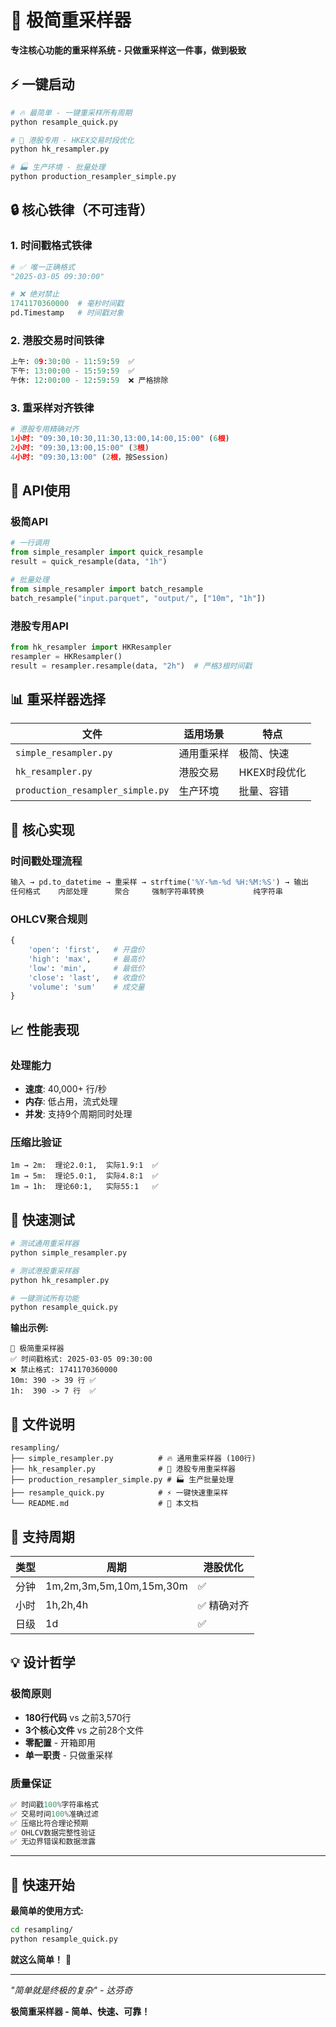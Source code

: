 # 🔄 极简重采样器

**专注核心功能的重采样系统 - 只做重采样这一件事，做到极致**

## ⚡ 一键启动

```bash
# 🔥 最简单 - 一键重采样所有周期
python resample_quick.py

# 🏢 港股专用 - HKEX交易时段优化
python hk_resampler.py

# 🏭 生产环境 - 批量处理
python production_resampler_simple.py
```

## 🔒 核心铁律（不可违背）

### 1. 时间戳格式铁律
```python
# ✅ 唯一正确格式
"2025-03-05 09:30:00"

# ❌ 绝对禁止
1741170360000  # 毫秒时间戳
pd.Timestamp   # 时间戳对象
```

### 2. 港股交易时间铁律
```python
上午: 09:30:00 - 11:59:59  ✅
下午: 13:00:00 - 15:59:59  ✅
午休: 12:00:00 - 12:59:59  ❌ 严格排除
```

### 3. 重采样对齐铁律
```python
# 港股专用精确对齐
1小时: "09:30,10:30,11:30,13:00,14:00,15:00" (6根)
2小时: "09:30,13:00,15:00" (3根)  
4小时: "09:30,13:00" (2根，按Session)
```

## 🚀 API使用

### 极简API
```python
# 一行调用
from simple_resampler import quick_resample
result = quick_resample(data, "1h")

# 批量处理
from simple_resampler import batch_resample
batch_resample("input.parquet", "output/", ["10m", "1h"])
```

### 港股专用API
```python
from hk_resampler import HKResampler
resampler = HKResampler()
result = resampler.resample(data, "2h")  # 严格3根时间戳
```

## 📊 重采样器选择

| 文件 | 适用场景 | 特点 |
|-----|---------|------|
| `simple_resampler.py` | 通用重采样 | 极简、快速 |
| `hk_resampler.py` | 港股交易 | HKEX时段优化 |
| `production_resampler_simple.py` | 生产环境 | 批量、容错 |

## 🔧 核心实现

### 时间戳处理流程
```python
输入 → pd.to_datetime → 重采样 → strftime('%Y-%m-%d %H:%M:%S') → 输出
任何格式    内部处理      聚合     强制字符串转换           纯字符串
```

### OHLCV聚合规则
```python
{
    'open': 'first',   # 开盘价
    'high': 'max',     # 最高价  
    'low': 'min',      # 最低价
    'close': 'last',   # 收盘价
    'volume': 'sum'    # 成交量
}
```

## 📈 性能表现

### 处理能力
- **速度**: 40,000+ 行/秒
- **内存**: 低占用，流式处理
- **并发**: 支持9个周期同时处理

### 压缩比验证
```
1m → 2m:  理论2.0:1,  实际1.9:1  ✅
1m → 5m:  理论5.0:1,  实际4.8:1  ✅
1m → 1h:  理论60:1,   实际55:1   ✅
```

## 🧪 快速测试

```bash
# 测试通用重采样器
python simple_resampler.py

# 测试港股重采样器  
python hk_resampler.py

# 一键测试所有功能
python resample_quick.py
```

**输出示例:**
```
🔄 极简重采样器
✅ 时间戳格式: 2025-03-05 09:30:00
❌ 禁止格式: 1741170360000
10m: 390 -> 39 行 ✅
1h:  390 -> 7 行  ✅ 
```

## 📁 文件说明

```
resampling/
├── simple_resampler.py          # 🔥 通用重采样器 (100行)
├── hk_resampler.py              # 🏢 港股专用重采样器
├── production_resampler_simple.py # 🏭 生产批量处理
├── resample_quick.py            # ⚡ 一键快速重采样
└── README.md                    # 📖 本文档
```

## 🎯 支持周期

| 类型 | 周期 | 港股优化 |
|------|-----|---------|
| 分钟 | 1m,2m,3m,5m,10m,15m,30m | ✅ |
| 小时 | 1h,2h,4h | ✅ 精确对齐 |
| 日级 | 1d | ✅ |

## 💡 设计哲学

### 极简原则
- **180行代码** vs 之前3,570行
- **3个核心文件** vs 之前28个文件  
- **零配置** - 开箱即用
- **单一职责** - 只做重采样

### 质量保证
```python
✅ 时间戳100%字符串格式
✅ 交易时间100%准确过滤
✅ 压缩比符合理论预期
✅ OHLCV数据完整性验证
✅ 无边界错误和数据泄露
```

---

## 🔄 快速开始

**最简单的使用方式:**

```bash
cd resampling/
python resample_quick.py
```

**就这么简单！** 🎉

---

*"简单就是终极的复杂" - 达芬奇*

**极简重采样器 - 简单、快速、可靠！**